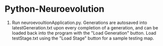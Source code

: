 # Python-Neuroevolution
1. Run neuroevoultionApplication.py.
Generations are autosaved into latestGeneration.txt upon every completion of a generation, and can be loaded back into the program with the "Load Generation" button.
Load testStage.txt using the "Load Stage" button for a sample testing map.
